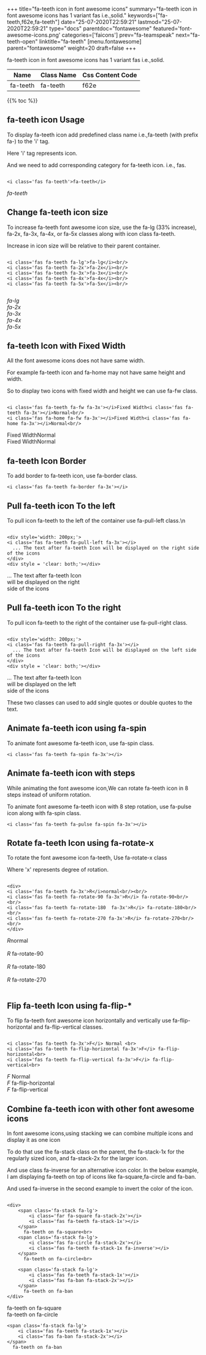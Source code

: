 +++
title="fa-teeth icon in font awesome icons"
summary="fa-teeth icon in font awesome icons has 1 variant fas i.e.,solid."
keywords=["fa-teeth,f62e,fa-teeth"]
date="25-07-2020T22:59:21"
lastmod="25-07-2020T22:59:21"
type="docs"
parentdoc="fontawesome"
featured='font-awesome-icons.png'
categories=['faicons']
prev="fa-teamspeak"
next="fa-teeth-open"
linktitle="fa-teeth"
[menu.fontawesome]
parent="fontawesome"
weight=20
draft=false
+++


fa-teeth icon in font awesome icons has 1 variant fas i.e.,solid.

<div class='table-responsive'><table class='table'><thead><tr><th>Name</th><th>Class Name</th><th>Css Content Code</th></tr></thead><tbody><tr><td>fa-teeth</td><td>fa-teeth</td><td>f62e</td></tr></tbody></table></div>


{{% toc %}}


## fa-teeth icon Usage

To display fa-teeth icon add predefined class name i.e.,fa-teeth (with prefix fa-) to the 'i' tag.

Here 'i' tag represents icon.

And we need to add corresponding category for fa-teeth icon. i.e., fas.


```

<i class='fas fa-teeth'>fa-teeth</i>
```

<i class='fas fa-teeth'>fa-teeth</i>




## Change fa-teeth icon size
To increase fa-teeth font awesome icon size, use the fa-lg (33% increase), fa-2x, fa-3x, fa-4x, or fa-5x classes along with icon class fa-teeth.

Increase in icon size will be relative to their parent container. 

```

<i class='fas fa-teeth fa-lg'>fa-lg</i><br/>
<i class='fas fa-teeth fa-2x'>fa-2x</i><br/>
<i class='fas fa-teeth fa-3x'>fa-3x</i><br/>
<i class='fas fa-teeth fa-4x'>fa-4x</i><br/>
<i class='fas fa-teeth fa-5x'>fa-5x</i><br/>
            
```

<i class='fas fa-teeth fa-lg'>fa-lg</i><br/>
<i class='fas fa-teeth fa-2x'>fa-2x</i><br/>
<i class='fas fa-teeth fa-3x'>fa-3x</i><br/>
<i class='fas fa-teeth fa-4x'>fa-4x</i><br/>
<i class='fas fa-teeth fa-5x'>fa-5x</i><br/>
            



## fa-teeth Icon with Fixed Width 

All the font awesome icons does not have same width.

For example fa-teeth icon and fa-home may not have same height and width.

So to display two icons with fixed width and height we can use fa-fw class.


```

<i class='fas fa-teeth fa-fw fa-3x'></i>Fixed Width<i class='fas fa-teeth fa-3x'></i>Normal<br/>
<i class='fas fa-home fa-fw fa-3x'></i>Fixed Width<i class='fas fa-home fa-3x'></i>Normal<br/>
```

<i class='fas fa-teeth fa-fw fa-3x'></i>Fixed Width<i class='fas fa-teeth fa-3x'></i>Normal<br/>
<i class='fas fa-home fa-fw fa-3x'></i>Fixed Width<i class='fas fa-home fa-3x'></i>Normal<br/>



## fa-teeth Icon Border 

To add border to fa-teeth icon, use fa-border class.


```
<i class='fas fa-teeth fa-border fa-3x'></i>

```
<i class='fas fa-teeth fa-border fa-3x'></i>





## Pull fa-teeth icon To the left

To pull icon fa-teeth to the left of the container use fa-pull-left class.\n

```

<div style='width: 200px;'>
<i class='fas fa-teeth fa-pull-left fa-3x'></i>
  ... The text after fa-teeth Icon will be displayed on the right side of the icons
</div>
<div style = 'clear: both;'></div>
```

<div style='width: 200px;'>
<i class='fas fa-teeth fa-pull-left fa-3x'></i>
  ... The text after fa-teeth Icon will be displayed on the right side of the icons
</div>
<div style = 'clear: both;'></div>




## Pull fa-teeth icon To the right
To pull icon fa-teeth to the right of the container use fa-pull-right class.

```

<div style='width: 200px;'>
<i class='fas fa-teeth fa-pull-right fa-3x'></i>
  ... The text after fa-teeth Icon will be displayed on the left side of the icons
</div>
<div style = 'clear: both;'></div>
```

<div style='width: 200px;'>
<i class='fas fa-teeth fa-pull-right fa-3x'></i>
  ... The text after fa-teeth Icon will be displayed on the left side of the icons
</div>
<div style = 'clear: both;'></div>

These two classes can used to add single quotes or double quotes to the text.


## Animate fa-teeth icon using fa-spin
To animate font awesome fa-teeth icon, use fa-spin class.

```
<i class='fas fa-teeth fa-spin fa-3x'></i>
```
<i class='fas fa-teeth fa-spin fa-3x'></i>




## Animate fa-teeth icon with steps
While animating the font awesome icon,We can rotate fa-teeth icon in 8 steps instead of uniform rotation.

To animate font awesome fa-teeth icon with 8 step rotation, use fa-pulse icon along with fa-spin class.


```
<i class='fas fa-teeth fa-pulse fa-spin fa-3x'></i>

```
<i class='fas fa-teeth fa-pulse fa-spin fa-3x'></i>





## Rotate fa-teeth Icon using fa-rotate-x
To rotate the font awesome icon fa-teeth, Use fa-rotate-x class

Where 'x' represents degree of rotation.


```

<div>
<i class='fas fa-teeth fa-3x'>R</i>normal<br/><br/>
<i class='fas fa-teeth fa-rotate-90 fa-3x'>R</i> fa-rotate-90<br/><br/> 
<i class='fas fa-teeth fa-rotate-180  fa-3x'>R</i> fa-rotate-180<br/><br/> 
<i class='fas fa-teeth fa-rotate-270 fa-3x'>R</i> fa-rotate-270<br/><br/>
</div>
```

<div>
<i class='fas fa-teeth fa-3x'>R</i>normal<br/><br/>
<i class='fas fa-teeth fa-rotate-90 fa-3x'>R</i> fa-rotate-90<br/><br/> 
<i class='fas fa-teeth fa-rotate-180  fa-3x'>R</i> fa-rotate-180<br/><br/> 
<i class='fas fa-teeth fa-rotate-270 fa-3x'>R</i> fa-rotate-270<br/><br/>
</div>




## Flip fa-teeth Icon using fa-flip-*
To flip fa-teeth font awesome icon horizontally and vertically use fa-flip-horizontal and fa-flip-vertical classes. 

```

<i class='fas fa-teeth fa-3x'>F</i> Normal <br>
<i class='fas fa-teeth fa-flip-horizontal fa-3x'>F</i> fa-flip-horizontal<br>
<i class='fas fa-teeth fa-flip-vertical fa-3x'>F</i> fa-flip-vertical<br>
```

<i class='fas fa-teeth fa-3x'>F</i> Normal <br>
<i class='fas fa-teeth fa-flip-horizontal fa-3x'>F</i> fa-flip-horizontal<br>
<i class='fas fa-teeth fa-flip-vertical fa-3x'>F</i> fa-flip-vertical<br>




## Combine fa-teeth icon with other font awesome icons
In font awesome icons,using stacking we can combine multiple icons and display it as one icon 

To do that use the fa-stack class on the parent, the fa-stack-1x for the regularly sized icon, and fa-stack-2x for the larger icon.

And use class fa-inverse for an alternative icon color. 
In the below example, I am displaying fa-teeth on top of icons like fa-square,fa-circle and fa-ban.

And used fa-inverse in the second example to invert the color of the icon.

```

<div>
    <span class='fa-stack fa-lg'>
        <i class='far fa-square fa-stack-2x'></i>
        <i class='fas fa-teeth fa-stack-1x'></i>
    </span>
      fa-teeth on fa-square<br>
    <span class='fa-stack fa-lg'>
        <i class='fas fa-circle fa-stack-2x'></i>
        <i class='fas fa-teeth fa-stack-1x fa-inverse'></i>
    </span>
      fa-teeth on fa-circle<br>

    <span class='fa-stack fa-lg'>
        <i class='fas fa-teeth fa-stack-1x'></i>
        <i class='fas fa-ban fa-stack-2x'></i>
    </span>
      fa-teeth on fa-ban
</div>
```

<div>
    <span class='fa-stack fa-lg'>
        <i class='far fa-square fa-stack-2x'></i>
        <i class='fas fa-teeth fa-stack-1x'></i>
    </span>
      fa-teeth on fa-square<br>
    <span class='fa-stack fa-lg'>
        <i class='fas fa-circle fa-stack-2x'></i>
        <i class='fas fa-teeth fa-stack-1x fa-inverse'></i>
    </span>
      fa-teeth on fa-circle<br>

    <span class='fa-stack fa-lg'>
        <i class='fas fa-teeth fa-stack-1x'></i>
        <i class='fas fa-ban fa-stack-2x'></i>
    </span>
      fa-teeth on fa-ban
</div>






